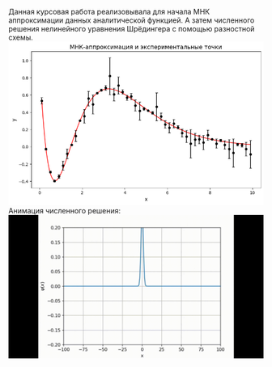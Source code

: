 Данная курсовая работа реализовывала для начала МНК аппроксимации данных аналитической функцией. А затем численного решения нелинейного уравнения Шрёдингера с помощью разностной схемы.
![Image alt](https://github.com/AndreyDolotov/kursa4/blob/main/Аппроксимация.png)
Анимация численного решения: <img src=https://github.com/AndreyDolotov/kursa4/blob/main/Анимация.gif>
